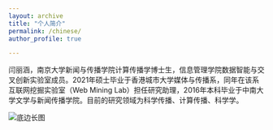 ```yaml
---
layout: archive
title: "个人简介"
permalink: /chinese/
author_profile: true

---
```


闫丽涵，南京大学新闻与传播学院计算传播学博士生，信息管理学院数据智能与交叉创新实验室成员。2021年硕士毕业于香港城市大学媒体与传播系，同年在该系互联网挖掘实验室（Web Mining Lab）担任研究助理，2016年本科毕业于中南大学文学与新闻传播学院。目前的研究领域为科学传播、计算传播、科学学。


![底边长图](https://user-images.githubusercontent.com/13479560/203529033-da7cb30e-2c5d-4e11-9b2c-64ed0dcf49da.png)
